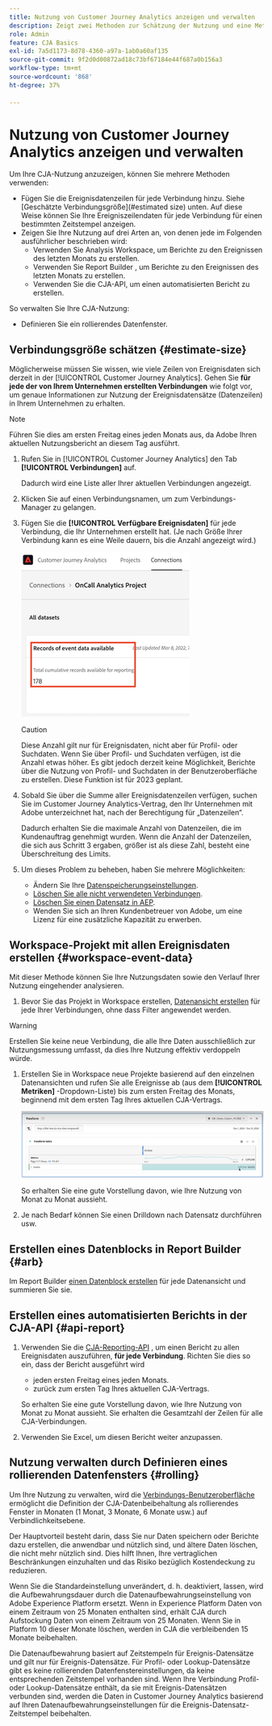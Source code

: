 ```yaml
---
title: Nutzung von Customer Journey Analytics anzeigen und verwalten
description: Zeigt zwei Methoden zur Schätzung der Nutzung und eine Methode zu ihrer Verwaltung an.
role: Admin
feature: CJA Basics
exl-id: 7a5d1173-8d78-4360-a97a-1ab0a60af135
source-git-commit: 9f2d0d00872ad18c73bf67184e44f687a0b156a3
workflow-type: tm+mt
source-wordcount: '868'
ht-degree: 37%

---
```


# Nutzung von Customer Journey Analytics anzeigen und verwalten

Um Ihre CJA-Nutzung anzuzeigen, können Sie mehrere Methoden verwenden:

* Fügen Sie die Ereignisdatenzeilen für jede Verbindung hinzu. Siehe [Geschätzte Verbindungsgröße](#estimated size) unten. Auf diese Weise können Sie Ihre Ereigniszeilendaten für jede Verbindung für einen bestimmten Zeitstempel anzeigen.
* Zeigen Sie Ihre Nutzung auf drei Arten an, von denen jede im Folgenden ausführlicher beschrieben wird:
   * Verwenden Sie Analysis Workspace, um Berichte zu den Ereignissen des letzten Monats zu erstellen.
   * Verwenden Sie Report Builder , um Berichte zu den Ereignissen des letzten Monats zu erstellen.
   * Verwenden Sie die CJA-API, um einen automatisierten Bericht zu erstellen.

So verwalten Sie Ihre CJA-Nutzung:

* Definieren Sie ein rollierendes Datenfenster.

## Verbindungsgröße schätzen {#estimate-size}

Möglicherweise müssen Sie wissen, wie viele Zeilen von Ereignisdaten sich derzeit in der [!UICONTROL Customer Journey Analytics]. Gehen Sie **für jede der von Ihrem Unternehmen erstellten Verbindungen** wie folgt vor, um genaue Informationen zur Nutzung der Ereignisdatensätze (Datenzeilen) in Ihrem Unternehmen zu erhalten.

>[!NOTE]
>
>Führen Sie dies am ersten Freitag eines jeden Monats aus, da Adobe Ihren aktuellen Nutzungsbericht an diesem Tag ausführt.

1. Rufen Sie in [!UICONTROL Customer Journey Analytics] den Tab **[!UICONTROL Verbindungen]** auf.

   Dadurch wird eine Liste aller Ihrer aktuellen Verbindungen angezeigt.

1. Klicken Sie auf einen Verbindungsnamen, um zum Verbindungs-Manager zu gelangen.

1. Fügen Sie die **[!UICONTROL Verfügbare Ereignisdaten]** für jede Verbindung, die Ihr Unternehmen erstellt hat. (Je nach Größe Ihrer Verbindung kann es eine Weile dauern, bis die Anzahl angezeigt wird.)

   ![Ereignisdaten](./assets/event-data.png)

   >[!CAUTION]
   >
   >   Diese Anzahl gilt nur für Ereignisdaten, nicht aber für Profil- oder Suchdaten. Wenn Sie über Profil- und Suchdaten verfügen, ist die Anzahl etwas höher. Es gibt jedoch derzeit keine Möglichkeit, Berichte über die Nutzung von Profil- und Suchdaten in der Benutzeroberfläche zu erstellen. Diese Funktion ist für 2023 geplant.

1. Sobald Sie über die Summe aller Ereignisdatenzeilen verfügen, suchen Sie im Customer Journey Analytics-Vertrag, den Ihr Unternehmen mit Adobe unterzeichnet hat, nach der Berechtigung für „Datenzeilen“.

   Dadurch erhalten Sie die maximale Anzahl von Datenzeilen, die im Kundenauftrag genehmigt wurden. Wenn die Anzahl der Datenzeilen, die sich aus Schritt 3 ergaben, größer ist als diese Zahl, besteht eine Überschreitung des Limits.

1. Um dieses Problem zu beheben, haben Sie mehrere Möglichkeiten:

   * Ändern Sie Ihre [Datenspeicherungseinstellungen](https://experienceleague.adobe.com/docs/analytics-platform/using/cja-connections/manage-connections.html?lang=de#set-rolling-window-for-connection-data-retention).
   * [Löschen Sie alle nicht verwendeten Verbindungen](https://experienceleague.adobe.com/docs/analytics-platform/using/cja-overview/cja-faq.html?lang=de#implications-of-deleting-data-components).
   * [Löschen Sie einen Datensatz in AEP](https://experienceleague.adobe.com/docs/analytics-platform/using/cja-overview/cja-faq.html?lang=de#implications-of-deleting-data-components).
   * Wenden Sie sich an Ihren Kundenbetreuer von Adobe, um eine Lizenz für eine zusätzliche Kapazität zu erwerben.

## Workspace-Projekt mit allen Ereignisdaten erstellen {#workspace-event-data}

Mit dieser Methode können Sie Ihre Nutzungsdaten sowie den Verlauf Ihrer Nutzung eingehender analysieren.

1. Bevor Sie das Projekt in Workspace erstellen, [Datenansicht erstellen](/help/data-views/create-dataview.md) für jede Ihrer Verbindungen, ohne dass Filter angewendet werden.

>[!WARNING]
>
>    Erstellen Sie keine neue Verbindung, die alle Ihre Daten ausschließlich zur Nutzungsmessung umfasst, da dies Ihre Nutzung effektiv verdoppeln würde.

1. Erstellen Sie in Workspace neue Projekte basierend auf den einzelnen Datenansichten und rufen Sie alle Ereignisse ab (aus dem **[!UICONTROL Metriken]** -Dropdown-Liste) bis zum ersten Freitag des Monats, beginnend mit dem ersten Tag Ihres aktuellen CJA-Vertrags.

   ![Ereignisse](./assets/events-usage.png)

   So erhalten Sie eine gute Vorstellung davon, wie Ihre Nutzung von Monat zu Monat aussieht.

1. Je nach Bedarf können Sie einen Drilldown nach Datensatz durchführen usw.

## Erstellen eines Datenblocks in Report Builder {#arb}

Im Report Builder [einen Datenblock erstellen](/help/report-builder/create-a-data-block.md) für jede Datenansicht und summieren Sie sie.

## Erstellen eines automatisierten Berichts in der CJA-API {#api-report}

1. Verwenden Sie die [CJA-Reporting-API](https://developer.adobe.com/cja-apis/docs/api/#tag/Reporting-API) , um einen Bericht zu allen Ereignisdaten auszuführen, **für jede Verbindung**. Richten Sie dies so ein, dass der Bericht ausgeführt wird

   * jeden ersten Freitag eines jeden Monats.
   * zurück zum ersten Tag Ihres aktuellen CJA-Vertrags.

   So erhalten Sie eine gute Vorstellung davon, wie Ihre Nutzung von Monat zu Monat aussieht. Sie erhalten die Gesamtzahl der Zeilen für alle CJA-Verbindungen.

1. Verwenden Sie Excel, um diesen Bericht weiter anzupassen.

## Nutzung verwalten durch Definieren eines rollierenden Datenfensters {#rolling}

Um Ihre Nutzung zu verwalten, wird die [Verbindungs-Benutzeroberfläche](/help/connections/create-connection.md) ermöglicht die Definition der CJA-Datenbeibehaltung als rollierendes Fenster in Monaten (1 Monat, 3 Monate, 6 Monate usw.) auf Verbindlichkeitsebene.

Der Hauptvorteil besteht darin, dass Sie nur Daten speichern oder Berichte dazu erstellen, die anwendbar und nützlich sind, und ältere Daten löschen, die nicht mehr nützlich sind. Dies hilft Ihnen, Ihre vertraglichen Beschränkungen einzuhalten und das Risiko bezüglich Kostendeckung zu reduzieren.

Wenn Sie die Standardeinstellung unverändert, d. h. deaktiviert, lassen, wird die Aufbewahrungsdauer durch die Datenaufbewahrungseinstellung von Adobe Experience Platform ersetzt. Wenn in Experience Platform Daten von einem Zeitraum von 25 Monaten enthalten sind, erhält CJA durch Aufstockung Daten von einem Zeitraum von 25 Monaten. Wenn Sie in Platform 10 dieser Monate löschen, werden in CJA die verbleibenden 15 Monate beibehalten.

Die Datenaufbewahrung basiert auf Zeitstempeln für Ereignis-Datensätze und gilt nur für Ereignis-Datensätze. Für Profil- oder Lookup-Datensätze gibt es keine rollierenden Datenfenstereinstellungen, da keine entsprechenden Zeitstempel vorhanden sind. Wenn Ihre Verbindung Profil- oder Lookup-Datensätze enthält, da sie mit Ereignis-Datensätzen verbunden sind, werden die Daten in Customer Journey Analytics basierend auf Ihren Datenaufbewahrungseinstellungen für die Ereignis-Datensatz-Zeitstempel beibehalten.

